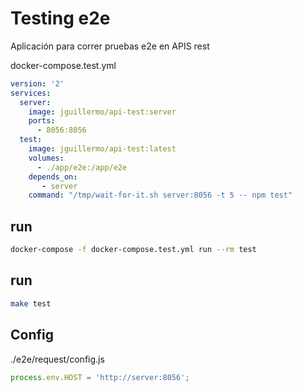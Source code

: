Testing e2e
===========

Aplicación para correr pruebas e2e en APIS rest

docker-compose.test.yml
```yml
version: '2'
services:
  server:
    image: jguillermo/api-test:server
    ports:
      - 8056:8056
  test:
    image: jguillermo/api-test:latest
    volumes:
      - ./app/e2e:/app/e2e
    depends_on:
       - server
    command: "/tmp/wait-for-it.sh server:8056 -t 5 -- npm test"
```

run
---
```bash
docker-compose -f docker-compose.test.yml run --rm test
```
run
---
```bash
make test
```

Config
-----
./e2e/request/config.js
```js
process.env.HOST = 'http://server:8056';
```